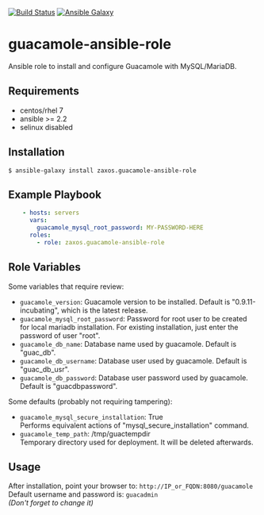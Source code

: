 [![Build Status](https://travis-ci.org/zaxos/guacamole-ansible-role.svg?branch=master)](https://travis-ci.org/zaxos/guacamole-ansible-role)
[![Ansible Galaxy](https://img.shields.io/badge/galaxy-_zaxos.guacamole--ansible--role-blue.svg)](https://galaxy.ansible.com/zaxos/guacamole-ansible-role/)

guacamole-ansible-role
======================

Ansible role to install and configure Guacamole with MySQL/MariaDB.

Requirements
------------
* centos/rhel 7
* ansible >= 2.2
* selinux disabled

Installation
------------
```
$ ansible-galaxy install zaxos.guacamole-ansible-role
```

Example Playbook
----------------
```yaml
    - hosts: servers
      vars:
        guacamole_mysql_root_password: MY-PASSWORD-HERE
      roles:
        - role: zaxos.guacamole-ansible-role
```

Role Variables
--------------
Some variables that require review:
- `guacamole_version`: Guacamole version to be installed. Default is "0.9.11-incubating", which is the latest release.
- `guacamole_mysql_root_password`: Password for root user to be created for local mariadb installation. For existing installation, just enter the password of user "root".
- `guacamole_db_name`: Database name used by guacamole. Default is "guac_db".
- `guacamole_db_username`: Database user used by guacamole. Default is "guac_db_usr".
- `guacamole_db_password`: Database user password used by guacamole. Default is "guacdbpassword".

Some defaults (probably not requiring tampering):
- `guacamole_mysql_secure_installation`: True  
Performs equivalent actions of "mysql_secure_installation" command.
- `guacamole_temp_path`: /tmp/guactempdir  
Temporary directory used for deployment. It will be deleted afterwards.

Usage
-----
After installation, point your browser to: `http://IP_or_FQDN:8080/guacamole`  
Default username and password is: `guacadmin`  
*(Don't forget to change it)*
